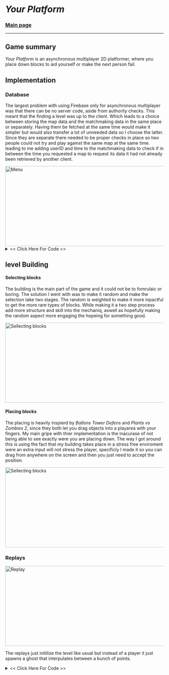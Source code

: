 # *Your Platform*

### [Main page](..) 
---

## Game summary
*Your Platform* is an asynchronous multiplayer 2D platformer, where you place down blocks to aid yourself or make the next person fail.  

## Implementation

### Database
The largest problem with using Firebase only for asynchronous multiplayer was that there can be no server code, aside from authority checks. This meant that the finding a level was up to the client. Which leads to a choice between storing the map data and the matchmaking data in the same place or separately. Having them be fetched at the same time would make it simpler but would also transfer a lot of unneeded data so I choose the latter. Since they are separate there needed to be proper checks in place so two people could not try and play against the same map at the same time. leading to me adding userID and time to the matchmaking data to check if in between the time you requested a map to request its data it had not already been retrieved by another client.

<img width="546" height="254" alt="Menu" src="https://github.com/user-attachments/assets/10b8009f-8223-4361-89d8-1eea64d2d7e7" /> 

<Details>
<summary> &lt;&lt; Click Here For Code &gt;&gt; </summary>
<pre>
<code>

private void CheckForOpenGame(DataSnapshot snapShot)
{
    GameStates gameStates = JsonUtility.FromJson&lt;GameStates&gt;(snapShot.GetRawJsonValue());

    for (int i = 0; i &lt; gameStates.activeStatus.Length; i++)
    {
        long time = gameStates.activeStatus[i].timeSetActive;
        if (!gameStates.activeStatus[i].isActive || (time &lt; System.DateTime.UtcNow.Ticks && new System.DateTime(time).Day != System.DateTime.UtcNow.Day))
        {
            SetGameActive(i);
            FetchGameData(i);
            return;
        }
    }

    startButton.interactable = true;
    Debug.LogWarning("No game is active, Try again later");
}

private void SetGameActive(int i)
{
    Active active = new Active(true, System.DateTime.UtcNow.Ticks);
    database.RootReference.Child("gameStates").Child("activeStatus").Child(i.ToString()).SetRawJsonValueAsync(JsonUtility.ToJson(active)).ContinueWithOnMainThread(task =&gt;
    {
        if (task.Exception != null) { Debug.Log(task.Exception); }
        else
        {
            gameStateindex = i;
            startTime = active.timeSetActive;
            TryToStartGame(false);
        }
    });
}

private void FetchGameData(int i)
{
    database.RootReference.Child("games").Child("gameData").Child(i.ToString()).GetValueAsync().ContinueWithOnMainThread(task =&gt;
    {
        if (task.Exception != null) { Debug.Log(task.Exception); }
        else
        {
            gameDataindex = i;
            gameData = task.Result.GetRawJsonValue();
            TryToStartGame(false);
        }
    });
}

private void TryToStartGame(bool isReplay)
{
    if (gameDataindex == gameStateindex && gameData != null && gameData.Length &gt; 1 && startTime != default)
    {
        StartGame(isReplay);
    }
}

</code>
</pre>
</Details>

## level Building


#### Selecting blocks

The building is the main part of the game and it could not be to fomrulaic or boring. The solution I went with was to make it random and make the selection take two stages. The random is weighted to make it more inpactful to get the more rare types of blocks. While making it a two step process add more structure and skill into the mechaniq, aswell as hopefully making the random aspect more engaging the hopeing for something good.

<img width="546" height="254" alt="Sellecting blocks" src="https://github.com/user-attachments/assets/6a5d2511-419d-426d-af60-2f79ccc70dbe" />

#### Placing blocks

The placing is heavily inspierd by _Ballons Tower Defens_ and _Plants vs Zombies 2_, since they both let you drag objects into a playarea with your fingers. My main gripe with thier implementation is the inacurase of not being able to see exactly were you are placing down. The way I got around this is using the fact that my building takes place in a stress free enviroment were an extra input will not stress the player, specificly I made it so you can drag from anywhere on the screen and then you just need to accept the position.

<img width="546" height="254" alt="Sellecting blocks" src="https://github.com/user-attachments/assets/58b67f38-4d8a-4550-8c17-8cc8a1a9a170" />

### Replays

<img width="546" height="254" alt="Replay" src="https://github.com/user-attachments/assets/efe81cf7-b1b3-4130-9544-149d0498ccae" />

The replays just initilize the level like usual but instead of a player it just spawns a ghost that interpulates between a bunch of points.
 <Details>
 <summary> &lt;&lt; Click Here For Code &gt;&gt; </summary>

<pre>
<code>

using UnityEngine;

public class GhostPlayer : MonoBehaviour
{
    Ghost ghost;
    float startTime;
    int i = 1;

    public void SetGhost(Ghost ghost)
    {
        this.ghost = ghost;
        startTime = Time.time;
    }

    private void Update()
    {
        if (ghost == null) { return; }
        FollowGhost();
    }

    private void FollowGhost()
    {
        float ratio;
        do
        {
            if (Time.time - startTime &gt; ghost.times[ghost.times.Length - 1]) { Finished(); return; }
            ratio = (Time.time - startTime - ghost.times[i - 1]) / (ghost.times[i] - ghost.times[i - 1]);
            if (ratio &lt; 1) { break; }
            else { i++; }
        } while (true);

        Vector3 newPos = new Vector3(ratio * (ghost.x[i] - ghost.x[i - 1]) + ghost.x[i - 1], ratio * (ghost.y[i] - ghost.y[i - 1]) + ghost.y[i - 1], transform.position.z);
        transform.position = newPos;
    }

    private void Finished()
    {
        LevelManager.Instance.OnReplayComplete();
    }
}

</code>
</pre>
</Details>
